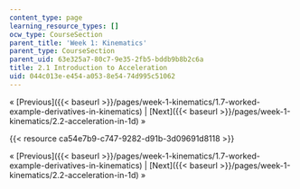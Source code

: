 ```yaml
---
content_type: page
learning_resource_types: []
ocw_type: CourseSection
parent_title: 'Week 1: Kinematics'
parent_type: CourseSection
parent_uid: 63e325a7-80c7-9e35-2fb5-bddb9b8b2c6a
title: 2.1 Introduction to Acceleration
uid: 044c013e-e454-a053-8e54-74d995c51062
---
```


« [Previous]({{< baseurl >}}/pages/week-1-kinematics/1.7-worked-example-derivatives-in-kinematics) | [Next]({{< baseurl >}}/pages/week-1-kinematics/2.2-acceleration-in-1d) »

{{< resource ca54e7b9-c747-9282-d91b-3d09691d8118 >}}

« [Previous]({{< baseurl >}}/pages/week-1-kinematics/1.7-worked-example-derivatives-in-kinematics) | [Next]({{< baseurl >}}/pages/week-1-kinematics/2.2-acceleration-in-1d) »